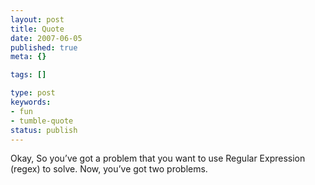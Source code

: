 ```yaml
---
layout: post
title: Quote
date: 2007-06-05
published: true
meta: {}

tags: []

type: post
keywords:
- fun
- tumble-quote
status: publish
---
```

<!-- blockquote  -->Okay, So you&#8217;ve got a problem that you want to use Regular Expression (regex) to solve. Now, you&#8217;ve got two problems.<!-- endblockquote  -->
